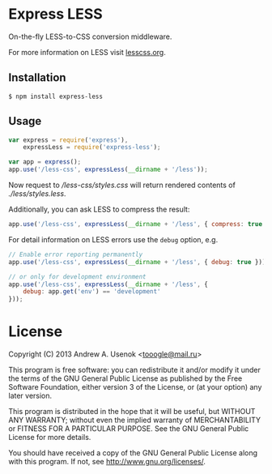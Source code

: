 # Express LESS

On-the-fly LESS-to-CSS conversion middleware.

For more information on LESS visit [lesscss.org](http://lesscss.org/).

## Installation

    $ npm install express-less

## Usage

```js
var express = require('express'),
    expressLess = require('express-less');

var app = express();
app.use('/less-css', expressLess(__dirname + '/less'));
```
Now request to */less-css/styles.css* will return rendered contents of *./less/styles.less*.

Additionally, you can ask LESS to compress the result:

```js
app.use('/less-css', expressLess(__dirname + '/less', { compress: true }));
```

For detail information on LESS errors use the `debug` option, e.g.

```js
// Enable error reporting permanently
app.use('/less-css', expressLess(__dirname + '/less', { debug: true }));

// or only for development environment
app.use('/less-css', expressLess(__dirname + '/less', {
    debug: app.get('env') == 'development'
}));
```

# License

Copyright (C) 2013 Andrew A. Usenok &lt;tooogle@mail.ru&gt;

This program is free software: you can redistribute it and/or modify
it under the terms of the GNU General Public License as published by
the Free Software Foundation, either version 3 of the License, or
(at your option) any later version.

This program is distributed in the hope that it will be useful,
but WITHOUT ANY WARRANTY; without even the implied warranty of
MERCHANTABILITY or FITNESS FOR A PARTICULAR PURPOSE. See the
GNU General Public License for more details.

You should have received a copy of the GNU General Public License
along with this program. If not, see <http://www.gnu.org/licenses/>.
